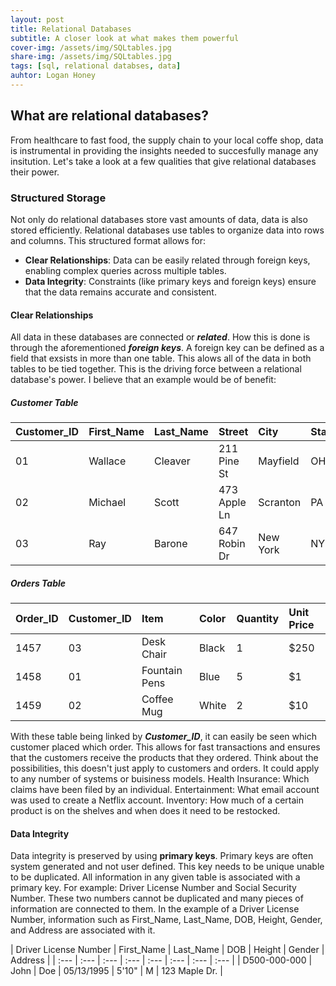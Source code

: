 ```yaml
---
layout: post
title: Relational Databases 
subtitle: A closer look at what makes them powerful
cover-img: /assets/img/SQLtables.jpg
share-img: /assets/img/SQLtables.jpg
tags: [sql, relational databses, data]
auhtor: Logan Honey
---
```


## What are relational databases?
From healthcare to fast food, the supply chain to your local coffe shop, data is instrumental in providing the insights needed to succesfully manage any insitution. Let's take a look at a few qualities that give relational databases their power.

### Structured Storage
Not only do relational databases store vast amounts of data, data is also stored efficiently. Relational databases use tables to organize data into rows and columns. This structured format allows for:

- **Clear Relationships**: Data can be easily related through foreign keys, enabling complex queries across multiple tables.
- **Data Integrity**: Constraints (like primary keys and foreign keys) ensure that the data remains accurate and consistent.

#### Clear Relationships
All data in these databases are connected or **_related_**. How this is done is through the aforementioned **_foreign keys_**. A foreign key can be defined as a field that exsists in more than one table. This alows all of the data in both tables to be tied together. This is the driving force between a relational database's power. I believe that an example would be of benefit:

##### Customer Table

| **Customer_ID** | First_Name | Last_Name | Street | City | State | Zip |
| :---- | :--- | :--- | :--- | :--- | :--- | :--- |
| 01 | Wallace | Cleaver | 211 Pine St | Mayfield | OH | 12345 |
| 02 | Michael | Scott | 473 Apple Ln | Scranton | PA | 16754 |
| 03 | Ray | Barone | 647 Robin Dr | New York | NY | 21257 |

##### Orders Table

| Order_ID | **Customer_ID** | Item | Color | Quantity | Unit Price |
| :--------| :--- | :--- | :--- | :--- | :--- |
| 1457 | 03 | Desk Chair | Black | 1 | $250 |
| 1458 | 01 | Fountain Pens | Blue | 5 | $1 |
| 1459 | 02 | Coffee Mug | White | 2 | $10 |

With these table being linked by **_Customer_ID_**, it can easily be seen which customer placed which order. This allows for fast transactions and ensures that the customers receive the products that they ordered. Think about the possibilities, this doesn't just apply to customers and orders. It could apply to any number of systems or buisiness models. Health Insurance: Which claims have been filed by an individual. Entertainment: What email account was used to create a Netflix account. Inventory: How much of a certain product is on the shelves and when does it need to be restocked. 

#### Data Integrity

Data integrity is preserved by using **primary keys**. Primary keys are often system generated and not user defined. This key needs to be unique unable to be duplicated. All information in any given table is associated with a primary key. For example: Driver License Number and Social Security Number. These two numbers cannot be duplicated and many pieces of information are connected to them. In the example of a Driver License Number, information such as First_Name, Last_Name, DOB, Height, Gender, and Address are associated with it. 

| Driver License Number | First_Name | Last_Name | DOB | Height | Gender | Address |
| :--- | :--- | :--- | :--- | :--- | :--- | :--- | :--- |
| D500-000-000 | John | Doe | 05/13/1995 | 5'10" | M | 123 Maple Dr. |
